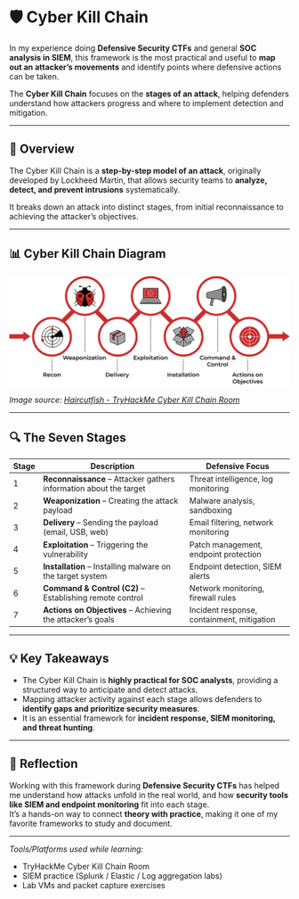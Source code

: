 # 🛡️ Cyber Kill Chain

In my experience doing **Defensive Security CTFs** and general **SOC analysis in SIEM**, this framework is the most practical and useful to **map out an attacker’s movements** and identify points where defensive actions can be taken.  

The **Cyber Kill Chain** focuses on the **stages of an attack**, helping defenders understand how attackers progress and where to implement detection and mitigation.

---

## 🧩 Overview

The Cyber Kill Chain is a **step-by-step model of an attack**, originally developed by Lockheed Martin, that allows security teams to **analyze, detect, and prevent intrusions** systematically.  

It breaks down an attack into distinct stages, from initial reconnaissance to achieving the attacker’s objectives.

---

## 📊 Cyber Kill Chain Diagram

![Cyber Kill Chain Diagram](./screenshots/0_6EQhi2wcbFqf_-Dq.jpg)

*Image source: [Haircutfish - TryHackMe Cyber Kill Chain Room](https://medium.com/@haircutfish/tryhackme-cyber-kill-chain-room-a0ebcff024a9)*

---

## 🔍 The Seven Stages

| Stage | Description | Defensive Focus |
|-------|-------------|----------------|
| 1 | **Reconnaissance** – Attacker gathers information about the target | Threat intelligence, log monitoring |
| 2 | **Weaponization** – Creating the attack payload | Malware analysis, sandboxing |
| 3 | **Delivery** – Sending the payload (email, USB, web) | Email filtering, network monitoring |
| 4 | **Exploitation** – Triggering the vulnerability | Patch management, endpoint protection |
| 5 | **Installation** – Installing malware on the target system | Endpoint detection, SIEM alerts |
| 6 | **Command & Control (C2)** – Establishing remote control | Network monitoring, firewall rules |
| 7 | **Actions on Objectives** – Achieving the attacker’s goals | Incident response, containment, mitigation |

---

## 💡 Key Takeaways

- The Cyber Kill Chain is **highly practical for SOC analysts**, providing a structured way to anticipate and detect attacks.  
- Mapping attacker activity against each stage allows defenders to **identify gaps and prioritize security measures**.  
- It is an essential framework for **incident response, SIEM monitoring, and threat hunting**.  

---

## 🧠 Reflection

Working with this framework during **Defensive Security CTFs** has helped me understand how attacks unfold in the real world, and how **security tools like SIEM and endpoint monitoring** fit into each stage.  
It’s a hands-on way to connect **theory with practice**, making it one of my favorite frameworks to study and document.

---

*Tools/Platforms used while learning:*  
- TryHackMe Cyber Kill Chain Room  
- SIEM practice (Splunk / Elastic / Log aggregation labs)  
- Lab VMs and packet capture exercises
